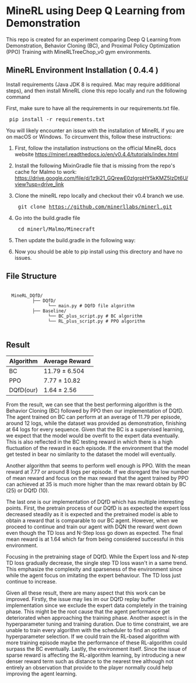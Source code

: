 # MineRL using Deep Q Learning from Demonstration
This repo is created for an experiment comparing Deep Q Learning from Demonstration, Behavior Cloning (BC), and Proximal Policy Optimization (PPO) Training with MineRLTreeChop_v0 gym environments.

## MineRL Environment Installation ( 0.4.4 )
Install requirements (Java JDK 8 is required. Mac may require additional steps), and then install MineRL clone this repo locally and run the following command

First, make sure to have all the requirements in our requirements.txt file. 
<pre> pip install -r requirements.txt </pre>

You will likely encounter an issue with the installation of MineRL if you are on macOS or Windows. To circumvent this, follow these instructions:

1. First, follow the installation instructions on the official MineRL docs website https://minerl.readthedocs.io/en/v0.4.4/tutorials/index.html

2. Install the following MixinGradle file that is missing from the repo's cache for Malmo to work: https://drive.google.com/file/d/1z9i21_GQrewE0zIgrpHY5kKMZ5IzDt6U/view?usp=drive_link

3. Clone the mineRL repo locally and checkout their v0.4 branch we use. <pre> git clone https://github.com/minerllabs/minerl.git  </pre>

4. Go into the build.gradle file <pre> cd minerl/Malmo/Minecraft </pre>

5. Then update the build.gradle in the following way:

6. Now you should be able to pip install using this directory and have no issues.


##  File Structure
<pre> <code> 
  MineRL_DQfD/ 
          ├── DQfD/ 
                └── main.py # DQfD file algorithm
          ├── Baseline/ 
                └── BC_plus_script.py # BC algorithm
                └── RL_plus_script.py # PPO algorithm
</code> </pre>

## Result
<div style="text-align: center;">

|Algorithm|Average Reward|
|-|-|
BC|11.79 ± 6.504|
PPO|7.77 ± 10.82|
DQfD(our)|1.64 ± 2.56|

</div>
  
From the result, we can see that the best performing algorithm is the Behavior Cloning (BC) followed by PPO then our implementation of DQfD. The agent trained on BC can perform at an average of 11.79 per episode, around 12 logs, while the dataset was provided as demonstration, finishing at 64 logs for every sequence. Given that the BC is a supervised learning, we expect that the model would be overfit to the expert data eventually. This is also reflected in the BC testing reward in which there is a high fluctuation of the reward in each episode. If the environment that the model get tested in bear no similarity to the dataset the model will eventually.

Another algorithm that seems to perform well enough is PPO. With the mean reward at 7.77 or around 8 logs per episode. If we disregard the low number of mean reward and focus on the max reward that the agent trained by PPO can achieved at 35 is much more higher than the max reward obtain by BC (25) or DQfD (10). 

The last one is our implementation of DQfD which has multiple interesting points. First, the pretrain process of our DQfD is as expected the expert loss decreased steadily as it is expected and the pretrained model is able to obtain a reward that is comparable to our BC agent. However, when we proceed to continue and train our agent with DQN the reward went down even though the TD loss and N-Step loss go down as expected. The final mean reward is at 1.64 which far from being considered successful in this environment. 

Focusing in the pretraining stage of DQfD. While the Expert loss and N-step TD loss gradually decrease, the single step TD loss wasn't in a same trend. This emphasize the complexity and sparseness of the environment since while the agent focus on imitating the expert behaviour. The TD loss just continue to increase. 

Given all these result, there are many aspect that this work can be improved. Firstly, the issue may lies im our DQfD replay buffer implementation since we exclude the expert data completely in the training phase. This might be the root cause that the agent performance get deteriorated when approaching the training phase. Another aspect is in the hyperparameter tuning and training duration. Due to time constraint, we are unable to train every algorithm with the scheduler to find an optimal hyperparameter selection. If we could train the RL-based algorithm with more training episode maybe the performance of these RL-algorithm could surpass the BC eventually. Lastly, the environment itself. Since the issue of sparse reward is affecting the RL-algorithm learning, by introducing a new denser reward term such as distance to the nearest tree although not entirely an observation that provide to the player normally could help improving the agent learning. 

